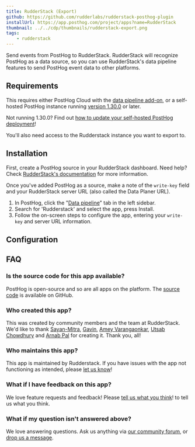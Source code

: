 ```yaml
---
title: RudderStack (Export)
github: https://github.com/rudderlabs/rudderstack-posthog-plugin
installUrl: https://app.posthog.com/project/apps?name=RudderStack
thumbnail: ../../cdp/thumbnails/rudderstack-export.png
tags:
    - rudderstack
---
```


Send events from PostHog to RudderStack. RudderStack will recognize PostHog as a data source, so you can use RudderStack's data pipeline features to send PostHog event data to other platforms.

## Requirements

This requires either PostHog Cloud with the [data pipeline add-on](https://us.posthog.com/organization/billing), or a self-hosted PostHog instance running [version 1.30.0](https://posthog.com/blog/the-posthog-array-1-30-0) or later.

Not running 1.30.0? Find out [how to update your self-hosted PostHog deployment](https://posthog.com/docs/runbook/upgrading-posthog)!

You'll also need access to the Rudderstack instance you want to export to.

## Installation

First, create a PostHog source in your RudderStack dashboard. Need help? Check [RudderStack's documentation](https://www.rudderstack.com/docs) for more information.

Once you've added PostHog as a source, make a note of the `write-key` field and your RudderStack server URL (also called the Data Planer URL).

1. In PostHog, click the "[Data pipeline](https://us.posthog.com/apps)" tab in the left sidebar.
2. Search for 'Rudderstack' and select the app, press Install.
3. Follow the on-screen steps to configure the app, entering your `write-key` and server URL information.

## Configuration

<AppParameters />

## FAQ

### Is the source code for this app available?

PostHog is open-source and so are all apps on the platform. The [source code](https://github.com/rudderlabs/rudderstack-posthog-plugin) is available on GitHub.

### Who created this app?

This was created by community members and the team at RudderStack. We'd like to thank [Sayan-Mitra](https://github.com/sayan-mitra), [Gavin](https://github.com/thtmnisamnstr), [Amey Varangaonkar](https://github.com/ameypv-rudder), [Utsab Chowdhury](https://github.com/utsabc) and [Arnab Pal](https://github.com/arnab-p) for creating it. Thank you, all!

### Who maintains this app?

This app is maintained by Rudderstack. If you have issues with the app not functioning as intended, please [let us know](http://app.posthog.com/home#supportModal)!

### What if I have feedback on this app?

We love feature requests and feedback! Please [tell us what you think](http://app.posthog.com/home#supportModal)! to tell us what you think.

### What if my question isn't answered above?

We love answering questions. Ask us anything via [our community forum](/questions), or [drop us a message](http://app.posthog.com/home#supportModal). 